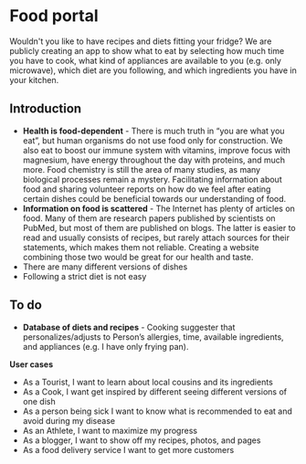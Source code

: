 # Food portal
Wouldn't you like to have recipes and diets fitting your fridge? We are publicly creating an app to show what to eat by selecting how much time you have to cook, what kind of appliances are available to you (e.g. only microwave), which diet are you following, and which ingredients you have in your kitchen.

## Introduction
* **Health is food-dependent** - There is much truth in “you are what you eat”, but human organisms do not use food only for construction. We also eat to boost our immune system with vitamins, improve focus with magnesium, have energy throughout the day with proteins, and much more. Food chemistry is still the area of many studies, as many biological processes remain a mystery. Facilitating information about food and sharing volunteer reports on how do we feel after eating certain dishes could be beneficial towards our understanding of food.
* **Information on food is scattered** - The Internet has plenty of articles on food. Many of them are research papers published by scientists on PubMed, but most of them are published on blogs. The latter is easier to read and usually consists of recipes, but rarely attach sources for their statements, which makes them not reliable. Creating a website combining those two would be great for our health and taste.
* There are many different versions of dishes
* Following a strict diet is not easy

## To do
* **Database of diets and recipes** - Cooking suggester that personalizes/adjusts to Person’s allergies, time, available ingredients, and appliances (e.g. I have only frying pan).

**User cases**
* As a Tourist, I want to learn about local cousins and its ingredients
* As a Cook, I want get inspired by different seeing different versions of one dish
* As a person being sick I want to know what is recommended to eat and avoid during my disease
* As an Athlete, I want to maximize my progress
* As a blogger, I want to show off my recipes, photos, and pages
* As a food delivery service I want to get more customers 
